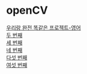 # openCV 

[우리랑 완전 똑같은 프로젝트-영어](https://github.com/afikanyati/cadenCV) <br>
[두 번째](https://github.com/jsford/SightReader) <br>
[세 번째](https://youtu.be/mMxHpdstFMg) <br>
[네 번째](https://blog.naver.com/monkey5255/220662430284) <br>
[다섯 번째](https://youtu.be/PpTl7xxGXh4) <br>
[여섯 번째](https://d2.naver.com/helloworld/8344782) <br>
